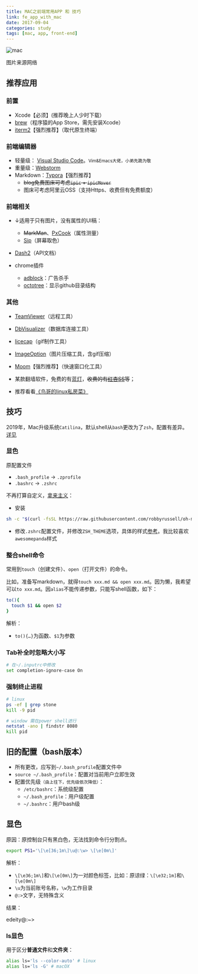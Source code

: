 ```yaml
---
title: MAC之前端常用APP 和 技巧
link: fe_app_with_mac
date: 2017-09-04
categories: study
tags: [mac, app, front-end]
---
```


![mac](https://edeity.oss-cn-shenzhen.aliyuncs.com/2017/macbookpro.png)

<div class="img-desc">
图片来源网络
</div>

## 推荐应用

### 前置

- Xcode【必须】(推荐晚上人少时下载）
- [brew](https://brew.sh/)（程序猿的App Store，需先安装Xcode）
- [iterm2](http://www.iterm2.com/)【强烈推荐】（取代原生终端）

### 前端编辑器

-  轻量级：  [Visual Studio Code](https://code.visualstudio.com/)。<small>Vim&Emacs大佬，小弟先跪为敬</small>
-  重量级：[Webstorm](http://www.jetbrains.com/webstorm/)
-  Markdown：[Typora](https://www.typora.io/)【强烈推荐】
   -  <del>blog免费图床可考虑`ipic` + `ipicMover`</del>
   -  图床可考虑阿里云OSS（支持Https、收费但有免费额度）

### 前端相关

- ↓适用于只有图片，没有属性的UI稿：
  - <del>MarkMan</del>、[PxCook](http://www.fancynode.com.cn/pxcook)（属性测量）
  - [Sip](http://sipapp.io/)（屏幕取色）
- [Dash2](https://kapeli.com/dash)（API文档）


- chrome插件
  - [adblock](https://chrome.google.com/webstore/detail/adblock-plus/cfhdojbkjhnklbpkdaibdccddilifddb?utm_campaign=en&utm_source=en-et-na-us-oc-webstrapp&utm_medium=et)：广告杀手
  - [octotree](https://chrome.google.com/webstore/detail/octotree/bkhaagjahfmjljalopjnoealnfndnagc?utm_campaign=en&utm_source=en-et-na-us-oc-webstrhm&utm_medium=et)：显示github目录结构

### 其他

  - [TeamViewer](https://www.teamviewer.com/zhCN/)（远程工具）
  - [DbVisualizer](http://www.dbvis.com/)（数据库连接工具）
  - [licecap](https://www.cockos.com/licecap/)（gif制作工具）
  - [ImageOption](https://imageoptim.com/mac)（图片压缩工具，含gif压缩）
  - [Moom](http://www.sdifen.com/moom325.html)【强烈推荐】（快速窗口化工具）
  - 某款翻墙软件，免费的有[蓝灯](https://www.getlantern.org/en_US/)，<del>收费的有[红杏SS](https://www.hxss.biz/)等</del>；
  
  - 推荐看看[《鸟哥的linux私房菜》](http://download.csdn.net/download/niuyafeng1990/9411053)



## 技巧

2019年，Mac升级系统`Catilina`，默认shell从`bash`更改为了`zsh`，配置有差异。[详见](https://support.apple.com/zh-cn/HT208050)

### 显色

原配置文件

- `.bash_profile` -> `.zprofile`
- `.bashrc` -> `.zshrc`

不再打算自定义，[拿来主义](https://github.com/robbyrussell/oh-my-zsh)：

- 安装

``` bash
sh -c "$(curl -fsSL https://raw.githubusercontent.com/robbyrussell/oh-my-zsh/master/tools/install.sh)"
```

- 修改`.zshrc`配置文件，并修改`ZSH_THEME`选项，具体的样式[参考](https://github.com/robbyrussell/oh-my-zsh/wiki/Themes)。我比较喜欢`awesomepanda`样式

### 整合shell命令

常用到`touch`（创建文件）、`open`（打开文件）的命令。

比如，准备写markdown，就得`touch xxx.md && open xxx.md`。因为懒，我希望可以`to xxx.md`。因`alias`不能传递参数，只能写shell函数，如下：

```bash
to(){
  touch $1 && open $2
}
```

解析：

- `to(){…}`为函数、`$1`为参数

### Tab补全时忽略大小写 

```bash
# 在~/.inputrc中修改
set completion-ignore-case On
```

### 强制终止进程

```bash
# linux
ps -ef | grep stone 
kill -9 pid

# window 需在power shell进行
netstat -ano | findstr 8080
kill pid
```

## 旧的配置（bash版本）

- 所有更改，应写到`~/.bash_profile`配置文件中
- `source ~/.bash_profile`：配置对当前用户立即生效
- 配置优先级<small>（由上往下，优先级依次降低）</small>：
  - `/etc/bashrc`：系统级配置
  - `~/.bash_profile`：用户级配置
  - `~/.bashrc`：用户bash级

## 显色

原因：原控制台只有黑白色，无法找到命令行分割点。

```bash
export PS1='\[\e[36;1m\]\u@:\w> \[\e[0m\]'
```

解析：

- `\[\e36;1m\]`和`\[\e[0m\]`为一对颜色标签，比如：原谅绿：`\[\e32;1m]`和`\[\e[0m\]`
- `\u`为当前账号名称，`\w`为工作目录
- `@:>`文字，无特殊含义

结果：

<div class="shell ">
  <span class="prefix">edeity@:~></span>
</div>

### ls显色

用于区分**普通文件**和**文件夹**：

```bash
alias ls='ls --color-auto' # linux
alias ls='ls -G' # macOX
```


